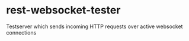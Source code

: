 # rest-websocket-tester
Testserver which sends incoming HTTP requests over active websocket connections
